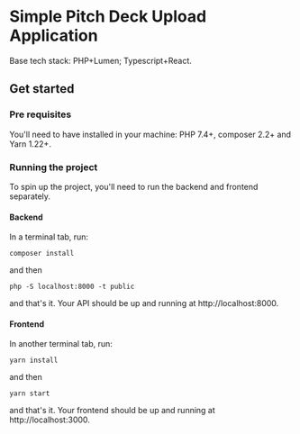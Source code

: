 # Simple Pitch Deck Upload Application

Base tech stack: PHP+Lumen; Typescript+React.

## Get started

### Pre requisites
You'll need to have installed in your machine: PHP 7.4+, composer 2.2+ and Yarn 1.22+.

### Running the project
To spin up the project, you'll need to run the backend and frontend separately.

#### Backend
In a terminal tab, run:

`composer install`

and then

`php -S localhost:8000 -t public`

and that's it. Your API should be up and running at http://localhost:8000.


#### Frontend

In another terminal tab, run:

`yarn install`

and then

`yarn start`

and that's it. Your frontend should be up and running at http://localhost:3000.
